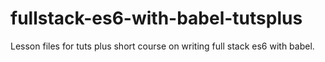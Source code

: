# fullstack-es6-with-babel-tutsplus
Lesson files for tuts plus short course on writing full stack es6 with babel.
